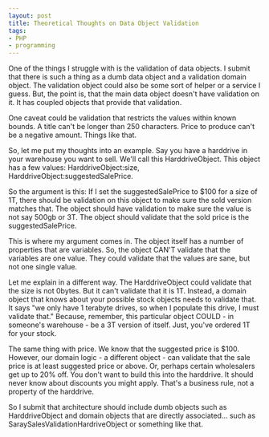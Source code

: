 ```yaml
---
layout: post
title: Theoretical Thoughts on Data Object Validation
tags:
- PHP
- programming
---
```

One of the things I struggle with is the validation of data objects.  I submit that there is such a thing as a dumb data object and a validation domain object.  The validation object could also be some sort of helper or a service I guess.  But, the point is, that the main data object doesn't have validation on it.  It has coupled objects that provide that validation.

One caveat could be validation that restricts the values within known bounds.  A title can't be longer than 250 characters.  Price to produce can't be a negative amount.  Things like that.

So, let me put my thoughts into an example.  Say you have a harddrive in your warehouse you want to sell.  We'll call this HarddriveObject.  This object has a few values: HarddriveObject:size, HarddriveObject:suggestedSalePrice.

So the argument is this: If I set the suggestedSalePrice to $100 for a size of 1T, there should be validation on this object to make sure the sold version matches that.  The object should have validation to make sure the value is not say 500gb or 3T.  The object should validate that the sold price is the suggestedSalePrice.

This is where my argument comes in.  The object itself has a number of properties that are variables.  So, the object CAN'T validate that the variables are one value.  They could validate that the values are sane, but not one single value.  

Let me explain in a different way.  The HarddriveObject could validate that the size is not 0bytes.  But it can't validate that it is 1T.  Instead, a domain object that knows about your possible stock objects needs to validate that.  It says "we only have 1 terabyte drives, so when I populate this drive, I must validate that."  Because, remember, this particular object COULD - in someone's warehouse - be a 3T version of itself.  Just, you've ordered 1T for your stock.

The same thing with price.  We know that the suggested price is $100.  However, our domain logic - a different object - can validate that the sale price is at least suggested price or above.  Or, perhaps certain wholesalers get up to 20% off.  You don't want to build this into the harddrive.  It should never know about discounts you might apply.  That's a business rule, not a property of the harddrive.

So I submit that architecture should include dumb objects such as HarddriveObject and domain objects that are directly associated... such as SaraySalesValidationHardriveObject or something like that.
